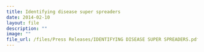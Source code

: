 ```yaml
---
title: Identifying disease super spreaders
date: 2014-02-10
layout: file
description: ""
image: ""
file_url: /files/Press Releases/IDENTIFYING DISEASE SUPER SPREADERS.pdf
---
```

